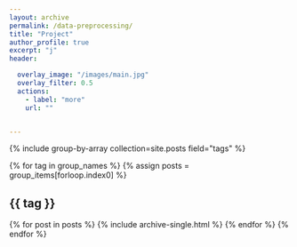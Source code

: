 ```yaml
---
layout: archive
permalink: /data-preprocessing/
title: "Project"
author_profile: true
excerpt: "j"
header:

  overlay_image: "/images/main.jpg"
  overlay_filter: 0.5
  actions:
    - label: "more"
    url: ""


---
```


{% include group-by-array collection=site.posts field="tags" %}

{% for tag in group_names %}
  {% assign posts = group_items[forloop.index0] %}
  <h2 id="{{ tag | slugify }}" class="archive__subtitle">{{ tag }}</h2>
  {% for post in posts %}
    {% include archive-single.html %}
  {% endfor %}
{% endfor %}
